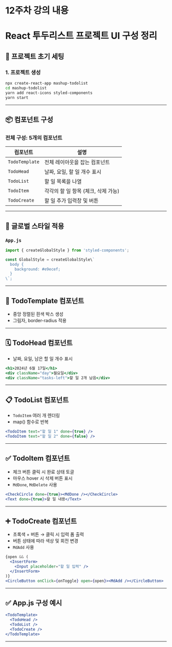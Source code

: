 # 12주차 강의 내용

# React 투두리스트 프로젝트 UI 구성 정리

## 🏁 프로젝트 초기 세팅

### 1. 프로젝트 생성
```bash
npx create-react-app mashup-todolist
cd mashup-todolist
yarn add react-icons styled-components
yarn start
```

---

## 📦 컴포넌트 구성

### 전체 구성: 5개의 컴포넌트

| 컴포넌트       | 설명 |
|----------------|------|
| `TodoTemplate` | 전체 레이아웃을 잡는 컴포넌트 |
| `TodoHead`     | 날짜, 요일, 할 일 개수 표시 |
| `TodoList`     | 할 일 목록을 나열 |
| `TodoItem`     | 각각의 할 일 항목 (체크, 삭제 가능) |
| `TodoCreate`   | 할 일 추가 입력창 및 버튼 |

---

## 🎨 글로벌 스타일 적용

### `App.js`
```js
import { createGlobalStyle } from 'styled-components';

const GlobalStyle = createGlobalStyle\`
  body {
    background: #e9ecef;
  }
\`;
```

---

## 📐 TodoTemplate 컴포넌트

- 중앙 정렬된 흰색 박스 생성
- 그림자, border-radius 적용

---

## 🗓️ TodoHead 컴포넌트

- 날짜, 요일, 남은 할 일 개수 표시
```jsx
<h1>2024년 6월 17일</h1>
<div className="day">월요일</div>
<div className="tasks-left">할 일 2개 남음</div>
```

---

## 📋 TodoList 컴포넌트

- `TodoItem` 여러 개 렌더링
- map() 함수로 반복

```jsx
<TodoItem text="할 일 1" done={true} />
<TodoItem text="할 일 2" done={false} />
```

---

## ✅ TodoItem 컴포넌트

- 체크 버튼 클릭 시 완료 상태 토글
- 마우스 hover 시 삭제 버튼 표시
- `MdDone`, `MdDelete` 사용

```jsx
<CheckCircle done={true}><MdDone /></CheckCircle>
<Text done={true}>할 일 내용</Text>
```

---

## ➕ TodoCreate 컴포넌트

- 초록색 + 버튼 → 클릭 시 입력 폼 출력
- 버튼 상태에 따라 색상 및 회전 변경
- `MdAdd` 사용

```jsx
{open && (
  <InsertForm>
    <Input placeholder="할 일 입력" />
  </InsertForm>
)}
<CircleButton onClick={onToggle} open={open}><MdAdd /></CircleButton>
```

---

## ✅ App.js 구성 예시

```jsx
<TodoTemplate>
  <TodoHead />
  <TodoList />
  <TodoCreate />
</TodoTemplate>
```

---
